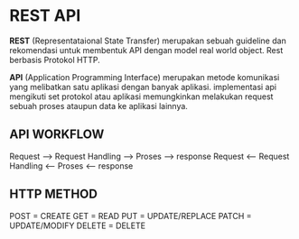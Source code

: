 # REST API 

**REST** (Representataional State Transfer) merupakan sebuah guideline dan rekomendasi untuk membentuk API dengan model real world object. Rest berbasis Protokol HTTP. 

**API** (Application Programming Interface) merupakan metode komunikasi yang melibatkan satu aplikasi dengan banyak aplikasi. implementasi api mengikuti set protokol atau aplikasi memungkinkan melakukan request sebuah proses ataupun data ke aplikasi lainnya.

## API WORKFLOW

Request --> Request Handling --> Proses --> response
Request <-- Request Handling <-- Proses <-- response

## HTTP METHOD

POST = CREATE
GET = READ
PUT = UPDATE/REPLACE
PATCH = UPDATE/MODIFY
DELETE = DELETE